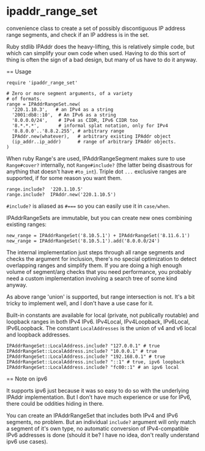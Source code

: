 ipaddr_range_set
================

convenience class to create a set of possibly discontiguous IP address range
segments, and check if an IP address is in the set. 

Ruby stdlib IPAddr does the heavy-lifting, this is relatively simple code, 
but which can simplify your own code when used. Having to do this sort
of thing is often the sign of a bad design, but many of us have to do it anyway. 

== Usage

    require 'ipaddr_range_set'
    
    # Zero or more segment arguments, of a variety
    # of formats. 
    range = IPAddrRangeSet.new(
      '220.1.10.3',   # an IPv4 as a string
      '2001:db8::10',  # An IPv6 as a string
      '8.0.0.0/24',    # IPv4 as CIDR, IPv6 CIDR too
      '8.*.*.*',       # informal splat notation, only for IPv4
      '8.8.0.0'..'8.8.2.255', # arbitrary range
      IPAddr.new(whatever),   # arbitrary existing IPAddr object
      (ip_addr..ip_addr)      # range of arbitrary IPAddr objects.       
    )
    
When ruby Range's are used, IPAddrRangeSegment makes sure to use `Range#cover?`
internally, not `Range#include?` (the latter being disastrous for anything that
doesn't have `#to_int`).  Triple dot `...` exclusive ranges are supported, if for
some reason you want them. 

    range.include?  '220.1.10.5'
    range.include?  IPAddr.new('220.1.10.5')
    
`#include?` is aliased as `#===` so you can easily use it in `case/when`.  
    
IPAddrRangeSets are immutable, but you can create new ones combining existing
ranges:

    new_range = IPAddrRangeSet('8.10.5.1') + IPAddrRangeSet('8.11.6.1')
    new_range = IPAddrRangeSet('8.10.5.1').add('8.0.0.0/24')
    
The internal implementation just steps through all range segments and checks
the argument for inclusion, there's no special optimization to detect overlapping
ranges and simplify them.  If you are doing a high enough volume of segment/arg
checks that you need performance, you probably need a custom implementation
involving a search tree of some kind anyway. 

As above range 'union' is supported, but range intersection is not. It's 
a bit tricky to implement well, and I don't have a use case for it. 

Built-in constants are available for local (private, not publically routable)
and loopback ranges in both IPv4 IPv6.   IPv4Local, IPv4Loopback, IPv6Local, 
IPv6Loopback.  The constant `LocalAddresses` is the union of v4 and v6 local 
and loopback addresses. 

    IPAddrRangeSet::LocalAddress.include? "127.0.0.1" # true
    IPAddrRangeSet::LocalAddress.include? "10.0.0.1" # true
    IPAddrRangeSet::LocalAddress.include? "192.168.0.1" # true
    IPAddrRangeSet::LocalAddress.include? "::1" # true, ipv6 loopback
    IPAddrRangeSet::LocalAddress.include? "fc00::1" # an ipv6 local
    
== Note on ipv6

It supports ipv6 just because it was so easy to do so with the underlying
IPAddr implementation.  But I don't have much experience or use for IPv6, there
could be oddities hiding in there. 

You can create an IPAddrRangeSet that includes both IPv4 and IPv6 segments, no
problem. But an individual `include?` argument will only match a segment of
it's own type, no automatic conversion of IPv4-compatible IPv6 addresses
is done (should it be? I have no idea, don't really understand ipv6 use cases). 